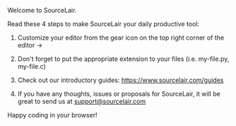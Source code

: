 Welcome to SourceLair.

Read these 4 steps to make SourceLair your daily productive tool:

1. Customize your editor from the gear icon on the top right corner of the editor ->

2. Don't forget to put the appropriate extension to your files (i.e. my-file.py, my-file.c)

3. Check out our introductory guides: https://www.sourcelair.com/guides

4. If you have any thoughts, issues or proposals for SourceLair, it will be great to send us at support@sourcelair.com

Happy coding in your browser!